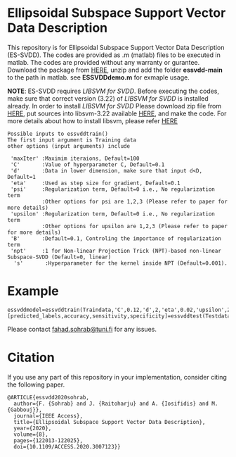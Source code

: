 # Ellipsoidal Subspace Support Vector Data Description
This repository is for Ellipsoidal Subspace Support Vector Data Description (ES-SVDD). The codes are provided as .m (matlab) files to be executed in matlab. The codes are provided without any warranty or gurantee. Download the package from [HERE](https://github.com/fahadsohrab/essvdd/archive/main.zip), unzip and add the folder **essvdd-main** to the path in matlab. see **ESSVDDdemo.m** for exmaple usage.


**NOTE**: ES-SVDD requires *LIBSVM for SVDD*. Before executing the codes, make sure that correct version (3.22) of *LIBSVM for SVDD* is installed already. In order to install *LIBSVM for SVDD*  Please download zip file from [HERE](https://www.csie.ntu.edu.tw/~cjlin/libsvmtools/svdd/libsvm-svdd-3.22.zip), put sources into libsvm-3.22 available [HERE](https://www.csie.ntu.edu.tw/~cjlin/libsvm/oldfiles/libsvm-3.22.zip), and make the code. For more details about how to install libsvm, please refer [HERE](https://www.csie.ntu.edu.tw/~cjlin/libsvmtools/#libsvm_for_svdd_and_finding_the_smallest_sphere_containing_all_data)


```text
Possible inputs to essvddtrain()
The first input argument is Training data
other options (input arguments) include

 'maxIter' :Maximim iteraions, Default=100
 'C'       :Value of hyperparameter C, Default=0.1
 'd'       :Data in lower dimension, make sure that input d<D, Default=1
 'eta'     :Used as step size for gradient, Default=0.1
 'psi'     :Regularization term, Default=0 i.e., No regularization term
           :Other options for psi are 1,2,3 (Please refer to paper for more details)
 'upsilon' :Regularization term, Default=0 i.e., No regularization term
           :Other options for upsilon are 1,2,3 (Please refer to paper for more details)
 'B'       :Default=0.1, Controling the importance of regularization term
 'npt'     :1 for Non-linear Projection Trick (NPT)-based non-linear Subspace-SVDD (Default=0, linear)
  's'       :Hyperparameter for the kernel inside NPT (Default=0.001). 
 ```

# Example 
```text
essvddmodel=essvddtrain(Traindata,'C',0.12,'d',2,'eta',0.02,'upsilon',2);
[predicted_labels,accuracy,sensitivity,specificity]=essvddtest(Testdata,testlabels,essvddmodel); 
```

Please contact fahad.sohrab@tuni.fi for any issues.
# Citation
If you use any part of this repository in your implementation, consider citing the following paper.
```text
@ARTICLE{essvdd2020sohrab,
  author={F. {Sohrab} and J. {Raitoharju} and A. {Iosifidis} and M. {Gabbouj}},
  journal={IEEE Access}, 
  title={Ellipsoidal Subspace Support Vector Data Description}, 
  year={2020},
  volume={8},
  pages={122013-122025},
  doi={10.1109/ACCESS.2020.3007123}}
```
